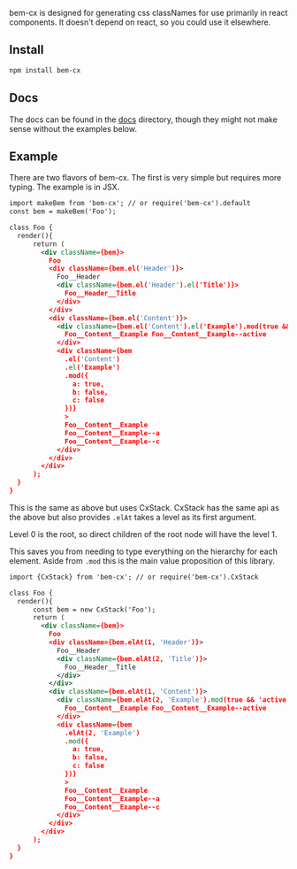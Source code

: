 bem-cx is designed for generating css classNames for use primarily in react components. It doesn't depend on react,
so you could use it elsewhere.

## Install

```sh
npm install bem-cx
```

## Docs

The docs can be found in the [docs](docs) directory, though they might not make sense without the examples below.

## Example

There are two flavors of bem-cx. The first is very simple but requires more typing. The example is in JSX.

```xml
import makeBem from 'bem-cx'; // or require('bem-cx').default
const bem = makeBem('Foo');

class Foo {
  render(){
      return (
        <div className={bem}>
          Foo
          <div className={bem.el('Header')}>
            Foo__Header
            <div className={bem.el('Header').el('Title')}>
              Foo__Header__Title
            </div>
          </div>
          <div className={bem.el('Content')}>
            <div className={bem.el('Content').el('Example').mod(true && 'active')}>
              Foo__Content__Example Foo__Content__Example--active
            </div>
            <div className={bem
              .el('Content')
              .el('Example')
              .mod({
                a: true,
                b: false,
                c: false
              })}
              >
              Foo__Content__Example
              Foo__Content__Example--a
              Foo__Content__Example--c
            </div>
          </div>
        </div>
      );
  }
}
```
This is the same as above but uses CxStack. CxStack has the same
api as the above but also provides `.elAt` takes a level as its first argument.

Level 0 is the root, so direct children of the root node will have the level 1.

This saves you from needing to type everything on the hierarchy for each element.
Aside from `.mod` this is the main value proposition of this library.

```xml
import {CxStack} from 'bem-cx'; // or require('bem-cx').CxStack

class Foo {
  render(){
      const bem = new CxStack('Foo');
      return (
        <div className={bem}>
          Foo
          <div className={bem.elAt(1, 'Header')}>
            Foo__Header
            <div className={bem.elAt(2, 'Title')}>
              Foo__Header__Title
            </div>
          </div>
          <div className={bem.elAt(1, 'Content')}>
            <div className={bem.elAt(2, 'Example').mod(true && 'active')}>
              Foo__Content__Example Foo__Content__Example--active
            </div>
            <div className={bem
              .elAt(2, 'Example')
              .mod({
                a: true,
                b: false,
                c: false
              })}
              >
              Foo__Content__Example
              Foo__Content__Example--a
              Foo__Content__Example--c
            </div>
          </div>
        </div>
      );
  }
}
```
